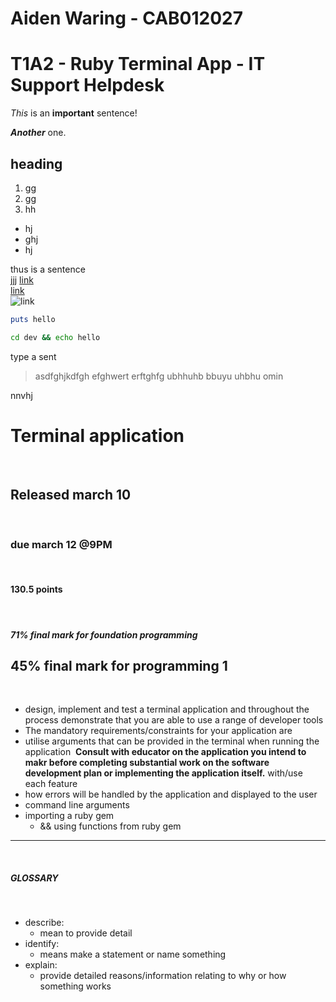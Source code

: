 # Aiden Waring - CAB012027
# T1A2 - Ruby Terminal App - IT Support Helpdesk

*This* is an **important** sentence!

***Another*** one.

## heading
1. gg
1. gg
1. hh

* hj
* ghj
* hj

thus
is
a 
sentence
<br>
jjj
[link](https://google.com)       
[link](fff.png)       
![link](fff.png)       

``` ruby
puts hello
```

``` bash
cd dev && echo hello
```
type a sent

> asdfghjkdfgh efghwert erftghfg ubhhuhb bbuyu uhbhu 
> omin

nnvhj

# Terminal application
​
## Released march 10
​
### due march 12 @9PM
​
#### 130.5 points
​
##### 71% final mark for foundation programming
45% final mark for programming 1
​
---
​
- design, implement and test a terminal application and throughout the process demonstrate that you are able to use a range of developer tools
- The mandatory requirements/constraints for your application are
- utilise arguments that can be provided in the terminal when running the application
​
**Consult with educator on the application you intend to makr before completing substantial work on the software development plan or implementing the application itself.**
with/use each feature
- how errors will be handled by the application and displayed to the user
​
- command line arguments
- importing a ruby gem
  - && using functions from ruby gem
​
---
​
##### GLOSSARY
​
- describe:
  - mean to provide detail
- identify:
  - means make a statement or name something
- explain:
  - provide detailed reasons/information relating to why or how something works